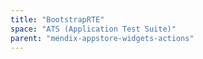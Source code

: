 ```yaml
---
title: "BootstrapRTE"
space: "ATS (Application Test Suite)"
parent: "mendix-appstore-widgets-actions"
---
```

